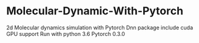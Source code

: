 # Molecular-Dynamic-With-Pytorch
2d Molecular dynamics simulation with Pytorch Dnn package include cuda GPU support
Run with python 3.6 Pytorch 0.3.0
